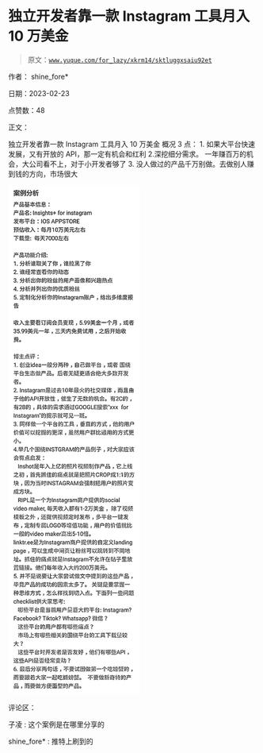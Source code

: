 # 独立开发者靠一款 Instagram 工具月入 10 万美金

> 原文：[`www.yuque.com/for_lazy/xkrm14/sktluggxsaiu92et`](https://www.yuque.com/for_lazy/xkrm14/sktluggxsaiu92et)

作者： shine_fore*

日期：2023-02-23

点赞数：48

正文：

独立开发者靠一款 Instagram 工具月入 10 万美金 概况 3 点： 1\. 如果大平台快速发展，又有开放的 API，那一定有机会和红利 2.深挖细分需求。 一年赚百万的机会，大公司看不上，对于小开发者够了 3\. 没人做过的产品千万别做。去做别人赚到钱的方向，市场很大

![](img/1fe7be06e33a0e1e4789ad6baaf25491.png)  

评论区：

子凌 : 这个案例是在哪里分享的

shine_fore* : 推特上刷到的


